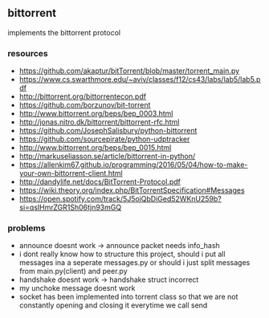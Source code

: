 ## bittorrent
implements the bittorrent protocol
### resources
- https://github.com/akaptur/bitTorrent/blob/master/torrent_main.py
- https://www.cs.swarthmore.edu/~aviv/classes/f12/cs43/labs/lab5/lab5.pdf
- http://bittorrent.org/bittorrentecon.pdf
- https://github.com/borzunov/bit-torrent
- http://www.bittorrent.org/beps/bep_0003.html
- http://jonas.nitro.dk/bittorrent/bittorrent-rfc.html
- https://github.com/JosephSalisbury/python-bittorrent
- https://github.com/sourcepirate/python-udptracker
- http://www.bittorrent.org/beps/bep_0015.html
- http://markuseliasson.se/article/bittorrent-in-python/
- https://allenkim67.github.io/programming/2016/05/04/how-to-make-your-own-bittorrent-client.html
- http://dandylife.net/docs/BitTorrent-Protocol.pdf
- https://wiki.theory.org/index.php/BitTorrentSpecification#Messages
- https://open.spotify.com/track/5J5oiQbDiGed52WKnU259b?si=qsIHmrZGR1Sh06tjn93mGQ
### problems
- announce doesnt work -> announce packet needs info_hash
- i dont really know how to structure this project, should i put all messages ina  a seperate messages.py or should i just split messages from main.py(client) and peer.py
- handshake doesnt work -> handshake struct incorrect
- my unchoke message doesnt work
- socket has been implemented into torrent class so that we are not constantly opening and closing it everytime we call send
